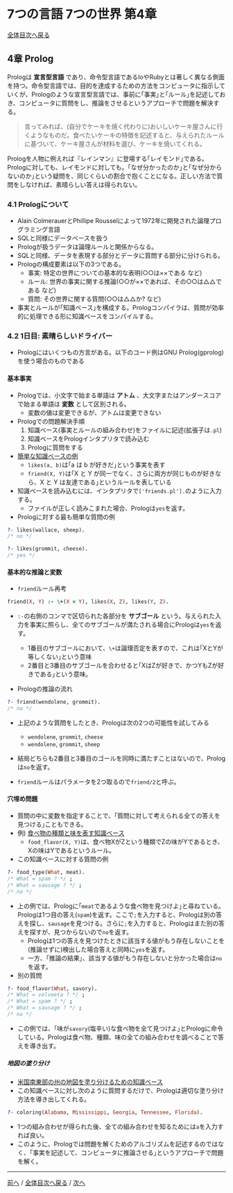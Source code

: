 # 7つの言語 7つの世界 第4章
[全体目次へ戻る](index.md)

## 4章 Prolog
Prologは **宣言型言語** であり、命令型言語であるIoやRubyとは著しく異なる側面を持つ。命令型言語では、目的を達成するための方法をコンピュータに指示していくが、Prologのような宣言型言語では、事前に｢事実｣と｢ルール｣を記述しておき、コンピュータに質問をし、推論をさせるというアプローチで問題を解決する。

> 言ってみれば、(自分でケーキを焼く代わりに)おいしいケーキ屋さんに行くようなものだ。食べたいケーキの特徴を記述すると、与えられたルールに基づいて、ケーキ屋さんが材料を選び、ケーキを焼いてくれる。

Prologを人物に例えれば『レインマン』に登場する｢レイモンド｣である。Prologに対しても、レイモンドに対しても。｢なぜ分かったのか｣と｢なぜ分からないのか｣という疑問を、同じくらいの割合で抱くことになる。正しい方法で質問をしなければ、素晴らしい答えは得られない。

### 4.1 Prologについて
- Alain ColmerauerとPhillipe Rousselによって1972年に開発された論理プログラミング言語
- SQLと同様にデータベースを扱う
- Prologが扱うデータは論理ルールと関係からなる。
- SQLと同様、データを表現する部分とデータに質問する部分に分けられる。
- Prologの構成要素は以下の3つである。
  + 事実: 特定の世界についての基本的な表明(○○は××である など)
  + ルール: 世界の事実に関する推論(○○が××であれば、その○○は△△である など)
  + 質問: その世界に関する質問(○○は△△か? など)
- 事実とルールが｢知識ベース｣を構成する。Prologコンパイラは、質問が効率的に処理できる形に知識ベースをコンパイルする。

### 4.2 1日目: 素晴らしいドライバー
- Prologにはいくつもの方言がある。以下のコード例はGNU Prolog(gprolog)を使う場合のものである

#### 基本事実
- Prologでは、小文字で始まる単語は **アトム** 、大文字またはアンダースコアで始まる単語は **変数** として区別される。
  + 変数の値は変更できるが、アトムは変更できない
- Prologでの問題解決手順
  1. 知識ベース(事実とルールの組み合わせ)をファイルに記述(拡張子は`.pl`)
  2. 知識ベースをPrologインタプリタで読み込む
  3. Prologに質問をする
- [簡単な知識ベースの例](example/prolog/friends.pl)
  + `likes(a, b)`は｢a は b が好きだ｣という事実を表す
  + `friend(X, Y)`は｢X と Y が同一でなく、さらに両方が同じものが好きなら、X と Y は友達である｣というルールを表している
- 知識ベースを読み込むには、インタプリタで`['friends.pl'].`のように入力する。
  + ファイルが正しく読みこまれた場合、Prologは`yes`を返す。
- Prologに対する最も簡単な質問の例

```prolog
?- likes(wallace, sheep).
/* no */

?- likes(grommit, cheese).
/* yes */
```

#### 基本的な推論と変数
- `friend`ルール再考

```prolog
friend(X, Y) :- \+(X = Y), likes(X, Z), likes(Y, Z).
```

- `:-`の右側のコンマで区切られた各部分を **サブゴール** という。与えられた入力を事実に照らし、全てのサブゴールが満たされる場合にPrologは`yes`を返す。
  + 1番目のサブゴールにおいて、`\+`は論理否定を表すので、これは｢XとYが等しくない｣という意味
  + 2番目と3番目のサブゴールを合わせると｢XはZが好きで、かつYもZが好きである｣という意味。

- Prologの推論の流れ

```prolog
?- friend(wendolene, grommit).
/* no */
```

- 上記のような質問をしたとき、Prologは次の2つの可能性を試してみる
  + `wendolene`, `grommit`, `cheese`
  + `wendolene`, `grommit`, `sheep`
- 結局どちらも2番目と3番目のゴールを同時に満たすことはないので、Prologは`no`を返す。

- `friend`ルールはパラメータを2つ取るので`friend/2`と呼ぶ。


#### 穴埋め問題
- 質問の中に変数を指定することで、｢質問に対して考えられる全ての答えを見つける｣こともできる。
- 例) [食べ物の種類と味を表す知識ベース](example/prolog/food.pl)
  + `food_flavor(X, Y)`は、食べ物XがZという種類でZの味がYであるとき、Xの味はYであるというルール。
- この知識ベースに対する質問の例
```prolog
?- food_type(What, meat).
/* What = spam ? */ ;
/* What = sausage ? */ ;
/* no */
```
- 上の例では、Prologに｢`meat`であるような食べ物を見つけよ｣と尋ねている。Prologは1つ目の答え(`spam`)を返す。ここで`;`を入力すると、Prologは別の答えを探し、`sausage`を見つける。さらに`;`を入力すると、Prologはまた別の答えを探すが、見つからないので`no`を返す。
  + Prologは1つの答えを見つけたときに該当する値がもう存在しないことを(推論せずに)検出した場合答えと同時に`yes`を返す。
  + 一方、｢推論の結果｣、該当する値がもう存在しないと分かった場合は`no`を返す。
- 別の質問
```prolog
?- food_flavor(What, savory).
/* What = velveeta ? */ ;
/* What = spam ? */ ;
/* What = sausage ? */ ;
/* no */
```
- この例では、｢味が`savory`(塩辛い)な食べ物を全て見つけよ｣とPrologに命令している。Prologは食べ物、種類、味の全ての組み合わせを調べることで答えを導き出す。

##### 地図の塗り分け
- [米国南東部の州の地図を塗り分けるための知識ベース](example/prolog/map.pl)
- この知識ベースに対し次のように質問するだけで、Prologは適切な塗り分け方法を導き出してくれる。
```prolog
?- coloring(Alabama, Mississippi, Georgia, Tennessee, Florida).
```
- 1つの組み合わせが得られた後、全ての組み合わせを知るためには`a`を入力すれば良い。
- このように、Prologでは問題を解くためのアルゴリズムを記述するのではなく、｢事実を記述して、コンピュータに推論させる｣というアプローチで問題を解く。


***

[前へ](c3.md) /
[全体目次へ戻る](index.md) /
[次へ](c5.md)
